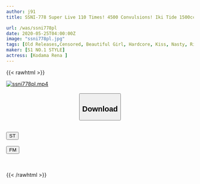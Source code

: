 ```yaml
---
author: j91
title: SSNI-778 Super Live 110 Times! 4500 Convulsions! Iki Tide 1500cc! SEX Genius Boyish Girl Eros Awakening The First Large, Spasm, Spasm Special Rena Kodama

url: /was/ssni778pl
date: 2020-05-25T04:00:00Z
image: "ssni778pl.jpg"
tags: [Old Releases,Censored, Beautiful Girl, Hardcore, Kiss, Nasty, Risky Mosaic, Solowork, Squirting]
maker: [S1 NO.1 STYLE]
actress: [Kodama Rena ]
---
```



{{< rawhtml >}}

<div class="video" data-videoid="wd0v2kB9PQfJ98P">
    <a href="javascript:;">
        <img src="/was/ssni778pl/ssni778pl.jpg" width="WIDTH" height="HEIGHT" alt="ssni778pl.mp4" loading="lazy">
    </a>
</div>

<script type="text/javascript" src="https://j91.asia/asset/on-demand-st.js"></script>

<br>
  <link rel="stylesheet" href="https://j91.asia/asset/bs5.css">
  
  <center>
  <button class="btn btn-primary" type="button" data-bs-toggle="collapse" data-bs-target=".multi-collapse" aria-expanded="false" aria-controls="multiCollapseExample1 multiCollapseExample2"><h2>Download</h2></button></center>
</p>
<div class="row">
  <div class="col">
    <div class="collapse multi-collapse" id="multiCollapseExample1">
      <div class="card card-body">
	      	      <br>
<div class="buttons">  
<a href="https://streamtape.to/v/wd0v2kB9PQfJ98P" target="_blank"><button class="btn-hover color-3"><i class="fa fa-download"></i> ST</button></a></div>
    </div>
  </div>
</div>
  <div class="col">
    <div class="collapse multi-collapse" id="multiCollapseExample2">
      <div class="card card-body">
	      <br>
<div class="buttons">
    <a href="https://filemoon.sx/d/h8tvm3nul9lc" target="_blank"><button class="btn-hover color-8"><i class="fa fa-download"></i> FM</button></a></div>
<br><br>
      </div>
    </div>
  </div>
</div>

{{< /rawhtml >}}
